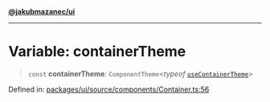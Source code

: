 [**@jakubmazanec/ui**](../README.md)

---

# Variable: containerTheme

> `const` **containerTheme**: `ComponentTheme`\<_typeof_
> [`useContainerTheme`](useContainerTheme.md)\>

Defined in:
[packages/ui/source/components/Container.ts:56](https://github.com/jakubmazanec/tools/blob/a1a5edf56256b0aa4e209cc73bc7a07f5d7fc236/packages/ui/source/components/Container.ts#L56)
